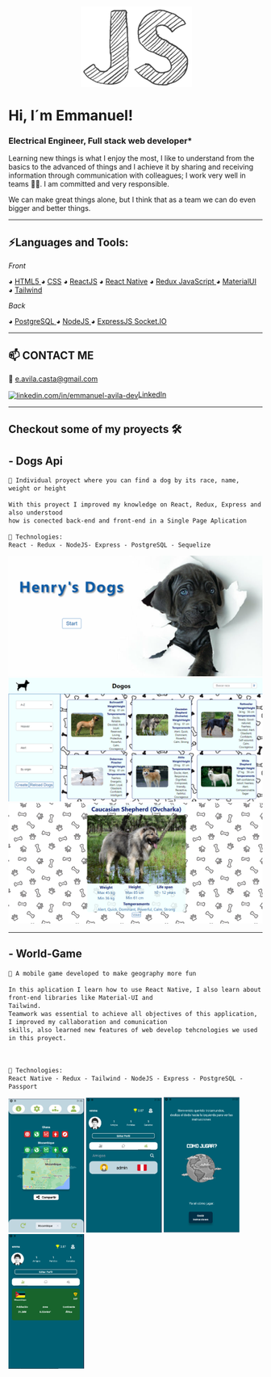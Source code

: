 <p align ="center">&nbsp;<img   align ="center"  height="160" width = 220px  src="./word-game/monophy.gif" alt="EmmAvila" /></p>

# Hi, I´m Emmanuel!

### Electrical Engineer, Full stack web developer\*

Learning new things is what I enjoy the most, I like to understand from the basics to the advanced of things and I achieve it by sharing and receiving information through communication with colleagues; I work very well in teams 🤜🤛.
I am committed and very responsible.

We can make great things alone, but I think that as a team we can do even bigger and better things.

---

## ⚡Languages and Tools:

_Front_

◕ <a href="https://www.w3.org/html/" target="_blank"> HTML5 </a> ◕ <a href="https://www.w3schools.com/css/" target="_blank"> CSS</a>
◕ <a href="https://reactjs.org/" target="_blank">ReactJS</a> ◕ <a href="https://reactnative.dev/" target="_blank">React Native</a> ◕ <a href="https://redux.js.org" target="_blank"> Redux </a> <a href="https://developer.mozilla.org/en-US/docs/Web/JavaScript" target="_blank"> JavaScript </a> ◕ <a href="https://material-ui.com/" target="_blank"> MaterialUI </a> ◕ <a href="https://tailwindcss.com/" target="_blank"> Tailwind</a>

_Back_

◕ <a href="https://www.postgresql.org" target="_blank"> PostgreSQL </a> ◕ <a href="https://nodejs.org" target="_blank"> NodeJS </a>
◕ <a href="https://expressjs.com" target="_blank"> ExpressJS </a><a href="https://socket.io/" target="_blank"> Socket.IO </a>

---

## 📫 CONTACT ME

<!-- Want to work together? <br>
Contact me! <br> -->
📧 e.avila.casta@gmail.com

<a href="linkedin.com/in/emmanuel-avila-dev" target="blank">
<img align="center" src="https://cdn.jsdelivr.net/npm/simple-icons@3.0.1/icons/linkedin.svg" alt="linkedin.com/in/emmanuel-avila-dev" height="30" width="40" />LinkedIn</a>

---

## Checkout some of my proyects 🛠


## - Dogs Api

```
📌 Individual proyect where you can find a dog by its race, name, weight or height

With this proyect I improved my knowledge on React, Redux, Express and also understood 
how is conected back-end and front-end in a Single Page Aplication

🚀 Technologies:
React - Redux - NodeJS- Express - PostgreSQL - Sequelize
```
<div display = "flex" flex-direction = "column" align-items = "space-around" justify-content = "center">
<img  margin= "20px" width= "650px"  src='./dogs/landing.png' />
<img  margin= "20px" width= "650px"  src='./dogs/home.png' />
<img  margin= "20px" width= "650px" src='./dogs/detail.png' />
</div>


---

## - World-Game

```
📌 A mobile game developed to make geography more fun

In this aplication I learn how to use React Native, I also learn about front-end libraries like Material-UI and
Tailwind.
Teamwork was essential to achieve all objectives of this application, I improved my callaboration and comunication
skills, also learned new features of web develop tehcnologies we used in this proyect.



🚀 Technologies:
React Native - Redux - Tailwind - NodeJS - Express - PostgreSQL - Passport
```

<div display = "flex" justify-content = "center" >
<img  width= "150px" margin= "20px"  src='./word-game/game.png' />
<img  width= "150px" margin= "20px"  src='./word-game/Profile.png' />
<img  width= "150px" margin= "20px"  src='./word-game/Presentancion.png' />
<img  width= "150px" margin= "20px"  src='./word-game/stats.png' />  
</div>

